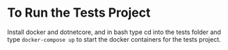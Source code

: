 ﻿# To Run the Tests Project

Install docker and dotnetcore, and in bash type cd into the tests folder and type `docker-compose up` to start the docker containers for the tests project. 